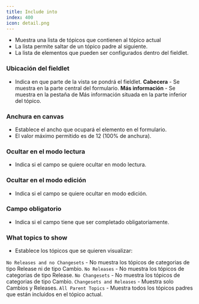 ```yaml
---
title: Include into
index: 400
icon: detail.png
---
```

* Muestra una lista de tópicos que contienen al tópico actual
* La lista permite saltar de un tópico padre al siguiente.
* La lista de elementos que pueden ser configurados dentro del fieldlet.

### Ubicación del fieldlet
* Indica en que parte de la vista se pondrá el fieldlet.
    **Cabecera** - Se muestra en la parte central del formulario.
    **Más información** - Se muestra en la pestaña de Más información situada en la parte inferior del tópico.

### Anchura en canvas
* Establece el ancho que ocupará el elemento en el formulario.
* El valor máximo permitido es de 12 (100% de anchura).

### Ocultar en el modo lectura
* Indica si el campo se quiere ocultar en modo lectura.

### Ocultar en el modo edición
* Indica si el campo se quiere ocultar en modo edición.

### Campo obligatorio
* Indica si el campo tiene que ser completado obligatoriamente.

### What topics to show
* Establece los tópicos que se quieren visualizar:

`No Releases and no Changesets` - No muestra los tópicos de categorias de tipo Release ni de tipo Cambio.
`No Releases`  -  No muestra los tópicos de categorias de tipo Release.
`No Changesets` -  No muestra los tópicos de categorias de tipo Cambio.
`Changesets and Releases` - Muestra solo Cambios y Releases.
`All Parent Topics` - Muestra todos los tópicos padres que están incluidos en el tópico actual.
